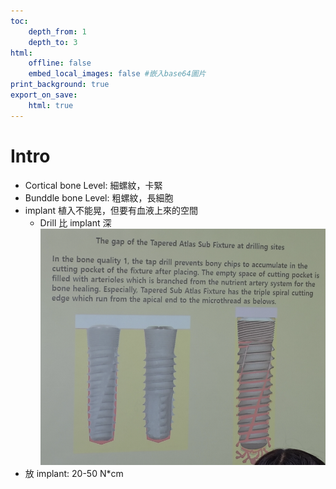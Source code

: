 ```yaml
---
toc:
    depth_from: 1
    depth_to: 3
html:
    offline: false
    embed_local_images: false #嵌入base64圖片
print_background: true
export_on_save:
    html: true
---
```


# Intro 
- Cortical bone Level: 細螺紋，卡緊
- Bunddle bone Level: 粗螺紋，長細胞
- implant 植入不能晃，但要有血液上來的空間
  - Drill 比 implant 深
![alt text](paste_src/質體.png)
- 放 implant: 20-50 N*cm
